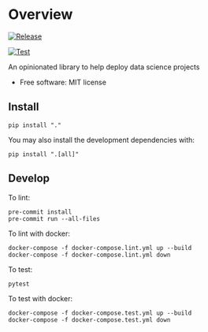 # Overview

[![Release](https://github.com/pennsignals/dsdk/workflows/release/badge.svg)](https://github.com/pennsignals/dsdk/actions?query=workflow%3Arelease)

[![Test](https://github.com/pennsignals/dsdk/workflows/test/badge.svg)](https://github.com/pennsignals/dsdk/actions?query=workflow%3Atest)

An opinionated library to help deploy data science projects

* Free software: MIT license

## Install

    pip install "."

You may also install the development dependencies with:

    pip install ".[all]"

## Develop

To lint:

    pre-commit install
    pre-commit run --all-files

To lint with docker:

    docker-compose -f docker-compose.lint.yml up --build
    docker-compose -f docker-compose.lint.yml down

To test:

    pytest

To test with docker:

    docker-compose -f docker-compose.test.yml up --build
    docker-compose -f docker-compose.test.yml down

